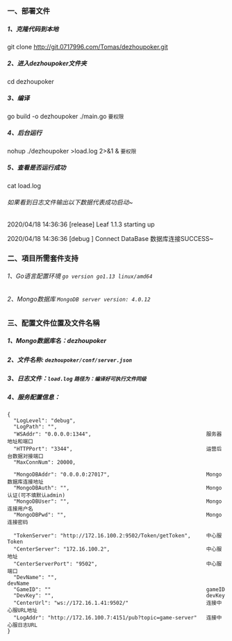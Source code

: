 
### **一、部署文件**
##### 1、克隆代码到本地
git clone http://git.0717996.com/Tomas/dezhoupoker.git

##### 2、进入dezhoupoker文件夹
cd dezhoupoker

##### 3、编译
go build -o dezhoupoker ./main.go  `要权限`

##### 4、后台运行
nohup ./dezhoupoker >load.log 2>&1 &  `要权限`

##### 5、查看是否运行成功
cat load.log

###### 如果看到日志文件输出以下数据代表成功启动~
2020/04/18 14:36:36 [release] Leaf 1.1.3 starting up

2020/04/18 14:36:36 [debug  ] Connect DataBase 数据库连接SUCCESS~
                                                                                                                                                                                                                                                                                                                                                                                                                                                                                                                                                                                                                                                                                                                                                                                                                                                                                                                                                                                                                                                                                                                                                                                                                                                                           

### **二、項目所需套件支持**
###### 1、Go语言配置环境   `go version go1.13 linux/amd64`
###### 2、Mongo数据库     `MongoDB server version: 4.0.12`


### **三、配置文件位置及文件名稱**
##### 1、Mongo数据库名：dezhoupoker
##### 2、文件名称: `dezhoupoker/conf/server.json`
##### 3、日志文件：`load.log`  `路径为：编译好可执行文件同级`
##### 4、服务配置信息：
```
{
  "LogLevel": "debug",
  "LogPath": "",
  "WSAddr": "0.0.0.0:1344",                                     服务器地址和端口
  "HTTPPort": "3344",                                           运营后台数据对接端口
  "MaxConnNum": 20000,
    
  "MongoDBAddr": "0.0.0.0:27017",                               Mongo数据库连接地址
  "MongoDBAuth": "",                                            Mongo认证(可不填默认admin)
  "MongoDBUser": "",                                            Mongo连接用户名
  "MongoDBPwd": "",                                             Mongo连接密码

  "TokenServer": "http://172.16.100.2:9502/Token/getToken",     中心服Token
  "CenterServer": "172.16.100.2",                               中心服地址 
  "CenterServerPort": "9502",                                   中心服端口 
  "DevName": "",                                                devName
  "GameID": ""                                                  gameID
  "DevKey": "",                                                 devKey
  "CenterUrl": "ws://172.16.1.41:9502/"                         连接中心服URL地址
  "LogAddr": "http://172.16.100.7:4151/pub?topic=game-server"   连接中心服日志URL
}
```

